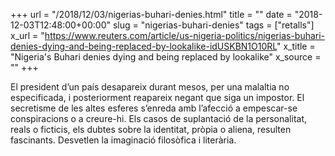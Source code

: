 +++
url = "/2018/12/03/nigerias-buhari-denies.html"
title = ""
date = "2018-12-03T12:48:00+00:00"
slug = "nigerias-buhari-denies"
tags = ["retalls"]
x_url = "https://www.reuters.com/article/us-nigeria-politics/nigerias-buhari-denies-dying-and-being-replaced-by-lookalike-idUSKBN1O10RL"
x_title = "Nigeria's Buhari denies dying and being replaced by lookalike"
x_source = ""
+++


El president d’un país desapareix durant mesos, per una malaltia no especificada, i posteriorment reapareix negant que siga un impostor. El secretisme de les altes esferes s’enreda amb l’afecció a empescar-se conspiracions o a creure-hi. Els casos de suplantació de la personalitat, reals o ficticis, els dubtes sobre la identitat, pròpia o aliena, resulten fascinants. Desvetlen la imaginació filosòfica i literària.

